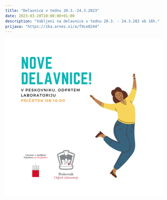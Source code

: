 ```yaml
---
title: "Delavnice v tednu 20.3.-24.3.2023"
date: 2023-03-20T10:00:00+01:00
description: "Vabljeni na delavnice v tednu 20.3. - 24.3.202 ob 16h."
prijava: "https://1ka.arnes.si/a/f9ce0244"
---
```

[![Letak](Turkizna-verzija-featured.png)](https://1ka.arnes.si/a/482cb743)